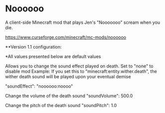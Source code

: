 # Noooooo
A client-side Minecraft mod that plays Jen's "Nooooooo" scream when you die.

https://www.curseforge.com/minecraft/mc-mods/noooooo

**Version 1.1 configuration:

*All values presented below are default values

Allows you to change the sound effect played on death. Set to "none" to disable mod
Example: If you set this to "minecraft:entity.wither.death", the wither death sound will be played upon your eventual demise

"soundEffect": "noooooo:noooo"

Change the volume of the death sound
"soundVolume": 500.0

Change the pitch of the death sound
"soundPitch": 1.0
